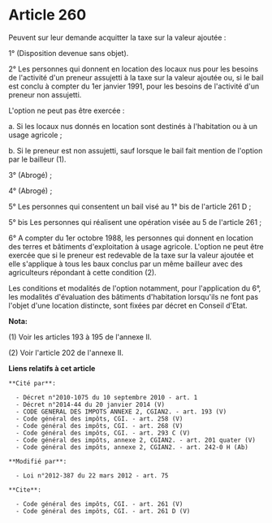 # Article 260

Peuvent sur leur demande acquitter la taxe sur la valeur ajoutée : 

1° (Disposition devenue sans objet). 

2° Les personnes qui donnent en location des locaux nus pour les besoins de l'activité d'un preneur assujetti à la taxe sur
la valeur ajoutée ou, si le bail est conclu à compter du 1er janvier 1991, pour les besoins de l'activité d'un preneur non
assujetti. 

L'option ne peut pas être exercée : 

a. Si les locaux nus donnés en location sont destinés à l'habitation ou à un usage agricole ; 

b. Si le preneur est non assujetti, sauf lorsque le bail fait mention de l'option par le bailleur (1). 

3° (Abrogé) ; 

4° (Abrogé) ; 

5° Les personnes qui consentent un bail visé au 1° bis de l'article 261 D ; 

5° bis Les personnes qui réalisent une opération visée au 5 de l'article 261 ; 

6° A compter du 1er octobre 1988, les personnes qui donnent en location des terres et bâtiments d'exploitation à usage
agricole. L'option ne peut être exercée que si le preneur est redevable de la taxe sur la valeur ajoutée et elle s'applique à
tous les baux conclus par un même bailleur avec des agriculteurs répondant à cette condition (2). 

Les conditions et modalités de l'option notamment, pour l'application du 6°, les modalités d'évaluation des bâtiments
d'habitation lorsqu'ils ne font pas l'objet d'une location distincte, sont fixées par décret en Conseil d'Etat.

**Nota:**

(1) Voir les articles 193 à 195 de l'annexe II.

(2) Voir l'article 202 de l'annexe II.

**Liens relatifs à cet article**

	**Cité par**:

	  - Décret n°2010-1075 du 10 septembre 2010 - art. 1
	  - Décret n°2014-44 du 20 janvier 2014 (V)
	  - CODE GENERAL DES IMPOTS ANNEXE 2, CGIAN2. - art. 193 (V)
	  - Code général des impôts, CGI. - art. 258 (V)
	  - Code général des impôts, CGI. - art. 268 (V)
	  - Code général des impôts, CGI. - art. 293 C (V)
	  - Code général des impôts, annexe 2, CGIAN2. - art. 201 quater (V)
	  - Code général des impôts, annexe 2, CGIAN2. - art. 242-0 H (Ab)

	**Modifié par**:

	  - Loi n°2012-387 du 22 mars 2012 - art. 75

	**Cite**:

	  - Code général des impôts, CGI. - art. 261 (V)
	  - Code général des impôts, CGI. - art. 261 D (V)
